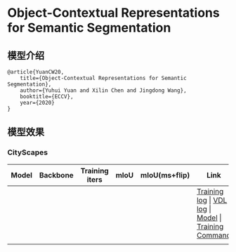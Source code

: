# Object-Contextual Representations for Semantic Segmentation

## 模型介绍

    @article{YuanCW20,
        title={Object-Contextual Representations for Semantic Segmentation},
        author={Yuhui Yuan and Xilin Chen and Jingdong Wang},
        booktitle={ECCV},
        year={2020}
    }

## 模型效果

### CityScapes

|Model|Backbone|Training iters|mIoU|mIoU(ms+flip)|Link|
|-|-|-|-|-|-|
||||||[Training log]() \| [VDL log](https://www.paddlepaddle.org.cn/paddle/visualdl/service/app/scalar?id=176bf6ca4d89957ffe62ac7c30fcd039) \| [Model]() \| [Training Command]()|
||||||||
